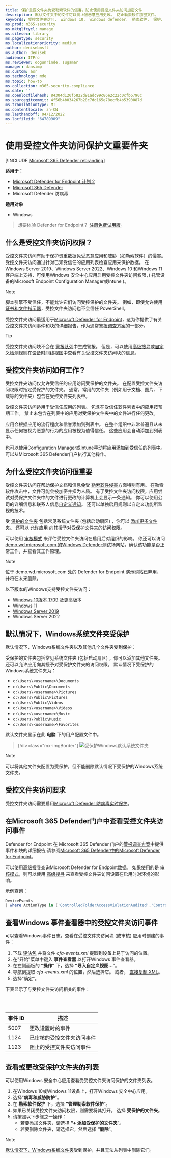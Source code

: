 ```yaml
---
title: 保护重要文件夹免受勒索软件的侵害，防止使用受控文件夹访问加密文件
description: 默认文件夹中的文件可以防止被恶意应用更改。 防止勒索软件加密文件。
keywords: 受控文件夹访问， windows 10， windows defender， 勒索软件， 保护， 文件， 文件夹
ms.prod: m365-security
ms.mktglfcycl: manage
ms.sitesec: library
ms.pagetype: security
ms.localizationpriority: medium
author: denisebmsft
ms.author: deniseb
audience: ITPro
ms.reviewer: oogunrinde, sugamar
manager: dansimp
ms.custom: asr
ms.technology: mde
ms.topic: how-to
ms.collection: m365-security-compliance
ms.date: ''
ms.openlocfilehash: 84304d120f5822d91adc99c86e2c22c0cfb6790c
ms.sourcegitcommit: 4f56b4b034267b28c7dd165e78ecfb4b5390087d
ms.translationtype: MT
ms.contentlocale: zh-CN
ms.lasthandoff: 04/12/2022
ms.locfileid: "64789909"
---
```

# <a name="protect-important-folders-with-controlled-folder-access"></a>使用受控文件夹访问保护文重要件夹

[!INCLUDE [Microsoft 365 Defender rebranding](../../includes/microsoft-defender.md)]

**适用于：**

- [Microsoft Defender for Endpoint 计划 2](https://go.microsoft.com/fwlink/p/?linkid=2154037)
- [Microsoft 365 Defender](https://go.microsoft.com/fwlink/?linkid=2118804)
- Microsoft Defender 防病毒

**适用对象**
- Windows


> 想要体验 Defender for Endpoint？ [注册免费试用版](https://signup.microsoft.com/create-account/signup?products=7f379fee-c4f9-4278-b0a1-e4c8c2fcdf7e&ru=https://aka.ms/MDEp2OpenTrial?ocid=docs-wdatp-assignaccess-abovefoldlink)。

## <a name="what-is-controlled-folder-access"></a>什么是受控文件夹访问权限？

受控文件夹访问有助于保护贵重数据免受恶意应用和威胁（如勒索软件）的侵害。 受控文件夹访问通过针对已知受信任的应用列表检查应用来保护数据。 在 Windows Server 2019、Windows Server 2022、Windows 10 和Windows 11客户端上支持，可使用Windows 安全中心应用启用受控文件夹访问权限，) 托管设备的Microsoft Endpoint Configuration Manager或Intune (。

> [!NOTE]
> 脚本引擎不受信任，不能允许它们访问受控保护的文件夹。 例如，即使允许使用 [证书和文件指示器](/microsoft-365/security/defender-endpoint/indicator-certificates)，受控文件夹访问也不会信任 PowerShell。

受控文件夹访问最适用于[Microsoft Defender for Endpoint](microsoft-defender-endpoint.md)，这为你提供了有关受控文件夹访问事件和块的详细报告，作为通常[警报调查方案](investigate-alerts.md)的一部分。

> [!TIP]
> 受控文件夹访问块不会在 [警报队列](alerts-queue.md)中生成警报。 但是，可以使用[高级搜寻](advanced-hunting-overview.md)或[自定义检测规则](custom-detection-rules.md)在[设备时间线视图](investigate-machines.md)中查看有关受控文件夹访问块的信息。

## <a name="how-does-controlled-folder-access-work"></a>受控文件夹访问如何工作？

受控文件夹访问仅允许受信任的应用访问受保护的文件夹。 在配置受控文件夹访问权限时指定受保护的文件夹。 通常，常用的文件夹（例如用于文档、图片、下载等的文件夹）包含在受控文件夹列表中。

受控文件夹访问适用于受信任应用的列表。 包含在受信任软件列表中的应用按预期工作。 禁止未包含在列表中的应用对受保护文件夹中的文件进行任何更改。

应用会根据应用的流行程度和信誉添加到列表中。 在整个组织中非常普遍且从未显示任何被视为恶意的行为的应用被视为值得信任。 这些应用会自动添加到列表中。

也可以使用Configuration Manager或Intune手动将应用添加到受信任的列表中。 可以从Microsoft 365 Defender门户执行其他操作。

## <a name="why-controlled-folder-access-is-important"></a>为什么受控文件夹访问很重要

受控文件夹访问在帮助保护文档和信息免受 [勒索软件侵害](https://www.microsoft.com/wdsi/threats/ransomware)方面特别有用。 在勒索软件攻击中，文件可能会被加密并扣为人质。 有了受控文件夹访问权限，应用尝试对受保护文件夹中的文件进行更改的计算机上会显示一条通知。 你可以使用公司的详细信息和联系人信息[自定义通知](attack-surface-reduction-rules-deployment-implement.md#customize-attack-surface-reduction-rules)。 还可以单独启用规则以自定义功能所监视的技术。

受 [保护的文件夹](#review-controlled-folder-access-events-in-windows-event-viewer) 包括常见系统文件夹 (包括启动扇区) ，你可以 [添加更多文件夹](customize-controlled-folders.md#protect-additional-folders)。 还可以 [允许应用](customize-controlled-folders.md#allow-specific-apps-to-make-changes-to-controlled-folders) 向其授予对受保护文件夹的访问权限。

可以使用 [审核模式](audit-windows-defender.md) 来评估受控文件夹访问在启用后对组织的影响。 你还可以访问 [demo.wd.microsoft.com 的Windows Defender](https://demo.wd.microsoft.com?ocid=cx-wddocs-testground)测试场网站，确认该功能是否正常工作，并查看其工作原理。

> [!NOTE]
> 位于 demo.wd.microsoft.com 处的 Defender for Endpoint 演示网站已弃用，并将在未来删除。

以下版本的Windows支持受控文件夹访问：

- [Windows 10版本 1709](/windows/whats-new/whats-new-windows-10-version-1709) 及更高版本
- Windows 11
- [Windows Server 2019](/windows-server/get-started-19/whats-new-19)
- Windows Server 2022

## <a name="windows-system-folders-are-protected-by-default"></a>默认情况下，Windows系统文件夹受保护

默认情况下，Windows系统文件夹以及其他几个文件夹受到保护：

受保护的文件夹包括常见系统文件夹 (包括启动扇区) ，你可以添加其他文件夹。 还可以允许应用向其授予对受保护文件夹的访问权限。  默认情况下受保护的Windows系统文件夹为：

- `c:\Users\<username>\Documents`
- `c:\Users\Public\Documents`
- `c:\Users\<username>\Pictures`
- `c:\Users\Public\Pictures`
- `c:\Users\Public\Videos`
- `c:\Users\<username>\Videos`
- `c:\Users\<username>\Music`
- `c:\Users\Public\Music`
- `c:\Users\<username>\Favorites`

默认文件夹显示在此 **电脑** 下的用户配置文件中。
   > [!div class="mx-imgBorder"]
   > ![受保护Windows默认系统文件夹](images/defaultfolders.png)

> [!NOTE]
> 可以将其他文件夹配置为受保护，但不能删除默认情况下受保护的Windows系统文件夹。

## <a name="requirements-for-controlled-folder-access"></a>受控文件夹访问要求

受控文件夹访问需要启用[Microsoft Defender 防病毒实时保护](configure-real-time-protection-microsoft-defender-antivirus.md)。

## <a name="review-controlled-folder-access-events-in-the-microsoft-365-defender-portal"></a>在Microsoft 365 Defender门户中查看受控文件夹访问事件

Defender for Endpoint 在 Microsoft 365 Defender 门户的[警报调查方案](investigate-alerts.md)中提供事件和块的详细报告;请参阅[Microsoft 365 Defender中的Microsoft Defender for Endpoint](../defender/microsoft-365-security-center-mde.md)。

可以使用[高级搜寻](advanced-hunting-overview.md)查询Microsoft Defender for Endpoint数据。 如果使用的是 [审核模式](audit-windows-defender.md)，则可以使用 [高级搜寻](advanced-hunting-overview.md) 来查看受控文件夹访问设置在启用时对环境的影响。

示例查询：

```PowerShell
DeviceEvents
| where ActionType in ('ControlledFolderAccessViolationAudited','ControlledFolderAccessViolationBlocked')
```

## <a name="review-controlled-folder-access-events-in-windows-event-viewer"></a>查看Windows 事件查看器中的受控文件夹访问事件

可以查看Windows事件日志，查看在受控文件夹访问块 (或审核) 应用时创建的事件：

1. 下载 [评估包](https://aka.ms/mp7z2w) 并将文件 *cfa-events.xml* 提取到设备上易于访问的位置。
2. 在"开始"菜单中键入 **事件查看器** 以打开Windows 事件查看器。
3. 在左侧面板的 **“操作”** 下，选择 **“导入自定义视图...**”。
4. 导航到提取 *cfa-events.xml* 的位置，然后选择它。 或者， [直接复制 XML](event-views.md)。
5. 选择“确定”。

下表显示了与受控文件夹访问相关的事件：

<br/><br/>

|事件 ID|描述|
|---|---|
|5007|更改设置时的事件|
|1124|已审核的受控文件夹访问事件|
|1123|阻止的受控文件夹访问事件|

## <a name="view-or-change-the-list-of-protected-folders"></a>查看或更改受保护文件夹的列表

可以使用Windows 安全中心应用查看受受控文件夹访问保护的文件夹列表。

1. 在Windows 10或Windows 11设备上，打开Windows 安全中心应用。
2. 选择“**病毒和威胁防护**”。
3. 在 **勒索软件保护** 下，选择 **“管理勒索软件保护**”。
4. 如果已关闭受控文件夹访问权限，则需要将其打开。 选择 **受保护的文件夹**。
5. 请按照以下步骤之一操作：
   - 若要添加文件夹，请选择 **“+ 添加受保护的文件夹**”。
   - 若要删除文件夹，请选择它，然后选择 **“删除**”。

> [!NOTE]
> [默认情况下，Windows系统文件夹](#windows-system-folders-are-protected-by-default)受到保护，并且无法从列表中删除它们。
